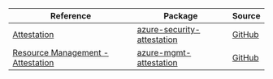 | Reference | Package | Source |
|---|---|---|
|[Attestation](security-attestation-readme.md)|[azure-security-attestation](https://pypi.org/project/azure-security-attestation)|[GitHub](https://github.com/Azure/azure-sdk-for-python)|
|[Resource Management - Attestation](mgmt-attestation-readme.md)|[azure-mgmt-attestation](https://pypi.org/project/azure-mgmt-attestation)|[GitHub](https://github.com/Azure/azure-sdk-for-python)|
